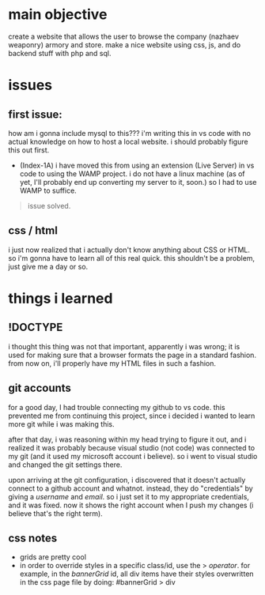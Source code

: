 # main objective
create a website that allows the user to browse the company (nazhaev weaponry) armory and store.
make a nice website using css, js, and do backend stuff with php and sql.

# issues
## first issue:
how am i gonna include mysql to this??? i'm writing this in vs code with no actual knowledge on how to host a local website. i should probably figure this out first.
- (Index-1A) i have moved this from using an extension (Live Server) in vs code to using the WAMP project.
    i do not have a linux machine (as of yet, I'll probably end up converting my server to it, soon.) so I had to use WAMP to suffice.
> issue solved.
## css / html
i just now realized that i actually don't know anything about CSS or HTML. so i'm gonna have to learn all of this real quick. this shouldn't be a problem, just give me a day or so.

# things i learned
## !DOCTYPE
i thought this thing was not that important, apparently i was wrong; it is used for making sure that a browser formats the page in a standard fashion. from now on, i'll properly have my HTML files in such a fashion.

## git accounts
for a good day, I had trouble connecting my github to vs code. this prevented me from continuing this project, since i decided i wanted to learn more git while i was making this.

after that day, i was reasoning within my head trying to figure it out, and i realized it was probably because visual studio (not code) was connected to my git (and it used my microsoft account i believe). so i went to visual studio and changed the git settings there.

upon arriving at the git configuration, i discovered that it doesn't actually connect to a github account and whatnot. instead, they do "credentials" by giving a *username* and *email*. so i just set it to my appropriate credentials, and it was fixed. now it shows the right account when I push my changes (i believe that's the right term).

## css notes
- grids are pretty cool
- in order to override styles in a specific class/id, use the > *operator*. for example, in the *bannerGrid* id, all div items have their styles overwritten in the css page file by doing: #bannerGrid > div